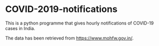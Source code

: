 # COVID-2019-notifications

This is a python programme that gives hourly notifications of COVID-19 cases in India.

The data has been retrieved from  https://www.mohfw.gov.in/.


